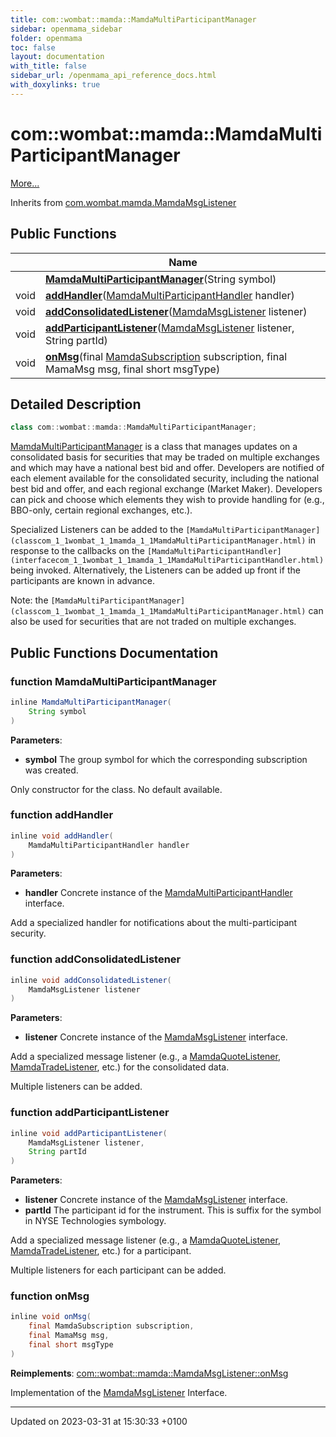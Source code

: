 ```yaml
---
title: com::wombat::mamda::MamdaMultiParticipantManager
sidebar: openmama_sidebar
folder: openmama
toc: false
layout: documentation
with_title: false
sidebar_url: /openmama_api_reference_docs.html
with_doxylinks: true
---
```


# com::wombat::mamda::MamdaMultiParticipantManager



 [More...](#detailed-description)

Inherits from [com.wombat.mamda.MamdaMsgListener](interfacecom_1_1wombat_1_1mamda_1_1MamdaMsgListener.html)

## Public Functions

|                | Name           |
| -------------- | -------------- |
| | **[MamdaMultiParticipantManager](classcom_1_1wombat_1_1mamda_1_1MamdaMultiParticipantManager.html#function-mamdamultiparticipantmanager)**(String symbol) |
| void | **[addHandler](classcom_1_1wombat_1_1mamda_1_1MamdaMultiParticipantManager.html#function-addhandler)**([MamdaMultiParticipantHandler](interfacecom_1_1wombat_1_1mamda_1_1MamdaMultiParticipantHandler.html) handler) |
| void | **[addConsolidatedListener](classcom_1_1wombat_1_1mamda_1_1MamdaMultiParticipantManager.html#function-addconsolidatedlistener)**([MamdaMsgListener](interfacecom_1_1wombat_1_1mamda_1_1MamdaMsgListener.html) listener) |
| void | **[addParticipantListener](classcom_1_1wombat_1_1mamda_1_1MamdaMultiParticipantManager.html#function-addparticipantlistener)**([MamdaMsgListener](interfacecom_1_1wombat_1_1mamda_1_1MamdaMsgListener.html) listener, String partId) |
| void | **[onMsg](classcom_1_1wombat_1_1mamda_1_1MamdaMultiParticipantManager.html#function-onmsg)**(final [MamdaSubscription](classcom_1_1wombat_1_1mamda_1_1MamdaSubscription.html) subscription, final MamaMsg msg, final short msgType) |

## Detailed Description

```java
class com::wombat::mamda::MamdaMultiParticipantManager;
```


[MamdaMultiParticipantManager](classcom_1_1wombat_1_1mamda_1_1MamdaMultiParticipantManager.html) is a class that manages updates on a consolidated basis for securities that may be traded on multiple exchanges and which may have a national best bid and offer. Developers are notified of each element available for the consolidated security, including the national best bid and offer, and each regional exchange (Market Maker). Developers can pick and choose which elements they wish to provide handling for (e.g., BBO-only, certain regional exchanges, etc.).

Specialized Listeners can be added to the `[MamdaMultiParticipantManager](classcom_1_1wombat_1_1mamda_1_1MamdaMultiParticipantManager.html)` in response to the callbacks on the `[MamdaMultiParticipantHandler](interfacecom_1_1wombat_1_1mamda_1_1MamdaMultiParticipantHandler.html)` being invoked. Alternatively, the Listeners can be added up front if the participants are known in advance.

Note: the `[MamdaMultiParticipantManager](classcom_1_1wombat_1_1mamda_1_1MamdaMultiParticipantManager.html)` can also be used for securities that are not traded on multiple exchanges. 

## Public Functions Documentation

### function MamdaMultiParticipantManager

```java
inline MamdaMultiParticipantManager(
    String symbol
)
```


**Parameters**: 

  * **symbol** The group symbol for which the corresponding subscription was created. 


Only constructor for the class. No default available.


### function addHandler

```java
inline void addHandler(
    MamdaMultiParticipantHandler handler
)
```


**Parameters**: 

  * **handler** Concrete instance of the [MamdaMultiParticipantHandler](interfacecom_1_1wombat_1_1mamda_1_1MamdaMultiParticipantHandler.html) interface. 


Add a specialized handler for notifications about the multi-participant security. 


### function addConsolidatedListener

```java
inline void addConsolidatedListener(
    MamdaMsgListener listener
)
```


**Parameters**: 

  * **listener** Concrete instance of the [MamdaMsgListener](interfacecom_1_1wombat_1_1mamda_1_1MamdaMsgListener.html) interface. 


Add a specialized message listener (e.g., a [MamdaQuoteListener](classcom_1_1wombat_1_1mamda_1_1MamdaQuoteListener.html), [MamdaTradeListener](classcom_1_1wombat_1_1mamda_1_1MamdaTradeListener.html), etc.) for the consolidated data.

Multiple listeners can be added.


### function addParticipantListener

```java
inline void addParticipantListener(
    MamdaMsgListener listener,
    String partId
)
```


**Parameters**: 

  * **listener** Concrete instance of the [MamdaMsgListener](interfacecom_1_1wombat_1_1mamda_1_1MamdaMsgListener.html) interface. 
  * **partId** The participant id for the instrument. This is suffix for the symbol in NYSE Technologies symbology. 


Add a specialized message listener (e.g., a [MamdaQuoteListener](classcom_1_1wombat_1_1mamda_1_1MamdaQuoteListener.html), [MamdaTradeListener](classcom_1_1wombat_1_1mamda_1_1MamdaTradeListener.html), etc.) for a participant.

Multiple listeners for each participant can be added.


### function onMsg

```java
inline void onMsg(
    final MamdaSubscription subscription,
    final MamaMsg msg,
    final short msgType
)
```


**Reimplements**: [com::wombat::mamda::MamdaMsgListener::onMsg](interfacecom_1_1wombat_1_1mamda_1_1MamdaMsgListener.html#function-onmsg)


Implementation of the [MamdaMsgListener](interfacecom_1_1wombat_1_1mamda_1_1MamdaMsgListener.html) Interface. 


-------------------------------

Updated on 2023-03-31 at 15:30:33 +0100